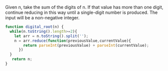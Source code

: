 Given n, take the sum of the digits of n. 
If that value has more than one digit, continue reducing in this way until a single-digit number is produced. 
The input will be a non-negative integer.

```js
function digital_root(n) {
  while(n.toString().length>=2){
    let arr = n.toString().split('');
    n = arr.reduce(function(previousValue,currentValue){
        return parseInt(previousValue) + parseInt(currentValue);
      })
  }
   return n;
}
```

